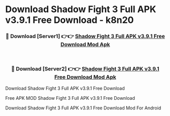 # Download Shadow Fight 3 Full APK v3.9.1 Free Download - k8n20



<div align="center">
<h3>🔴 Download [Server1] 👉👉 <a href="https://momento.my/?title=Shadow_Fight_3_Full_APK_v3.9.1_Free_Download">Shadow Fight 3 Full APK v3.9.1 Free Download Mod Apk</a></h3><br>

<h3>🔴 Download [Server2] 👉👉 <a href="https://momento.my/?title=Shadow_Fight_3_Full_APK_v3.9.1_Free_Download">Shadow Fight 3 Full APK v3.9.1 Free Download Mod Apk</a></h3>
</div>



Download Shadow Fight 3 Full APK v3.9.1 Free Download 

Free APK MOD Shadow Fight 3 Full APK v3.9.1 Free Download 

Download Shadow Fight 3 Full APK v3.9.1 Free Download Mod For Android
